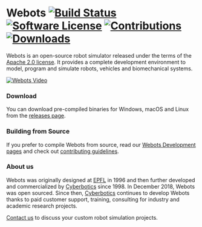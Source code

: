 # Webots [![Build Status](https://travis-ci.com/omichel/webots.svg?branch=master)](https://travis-ci.com/omichel/webots) [![Software License](https://img.shields.io/badge/license-Apache--2.0-brightgreen.svg)](LICENSE) [![Contributions](https://img.shields.io/github/commit-activity/m/omichel/webots.svg?color=%09%2346c018)](https://github.com/omichel/webots/graphs/commit-activity) [![Downloads](https://img.shields.io/github/downloads/omichel/webots/total.svg)](https://www.somsubhra.com/github-release-stats/?username=omichel&repository=webots)


Webots is an open-source robot simulator released under the terms of the [Apache 2.0 license](LICENSE).
It provides a complete development environment to model, program and simulate robots, vehicles and biomechanical systems.

[![Webots Video](https://img.youtube.com/vi/O7U3sX_ubGc/0.jpg)](https://www.youtube.com/watch?v=O7U3sX_ubGc)

### Download

You can download pre-compiled binaries for Windows, macOS and Linux from the [releases page](https://github.com/omichel/webots/releases).

### Building from Source

If you prefer to compile Webots from source, read our [Webots Development pages](https://github.com/omichel/webots/wiki#installation-of-the-webots-development-environment) and check out [contributing guidelines](CONTRIBUTING.md).

### About us

Webots was originally designed at [EPFL](https://epfl.ch) in 1996 and then further developed and commercialized by [Cyberbotics](https://cyberbotics.com) since 1998. In December 2018, Webots was open sourced. Since then, [Cyberbotics](https://cyberbotics.com) continues to develop Webots thanks to paid customer support, training, consulting for industry and academic research projects.

[Contact us](mailto:info@cyberbotics.com) to discuss your custom robot simulation projects.
